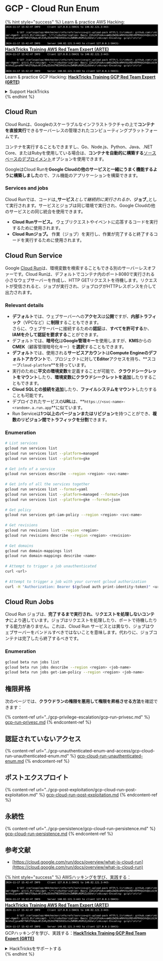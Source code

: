 # GCP - Cloud Run Enum

{% hint style="success" %}
Learn & practice AWS Hacking:<img src="../../../.gitbook/assets/image (1).png" alt="" data-size="line">[**HackTricks Training AWS Red Team Expert (ARTE)**](https://training.hacktricks.xyz/courses/arte)<img src="../../../.gitbook/assets/image (1).png" alt="" data-size="line">\
Learn & practice GCP Hacking: <img src="../../../.gitbook/assets/image (2).png" alt="" data-size="line">[**HackTricks Training GCP Red Team Expert (GRTE)**<img src="../../../.gitbook/assets/image (2).png" alt="" data-size="line">](https://training.hacktricks.xyz/courses/grte)

<details>

<summary>Support HackTricks</summary>

* Check the [**subscription plans**](https://github.com/sponsors/carlospolop)!
* **Join the** 💬 [**Discord group**](https://discord.gg/hRep4RUj7f) or the [**telegram group**](https://t.me/peass) or **follow** us on **Twitter** 🐦 [**@hacktricks\_live**](https://twitter.com/hacktricks\_live)**.**
* **Share hacking tricks by submitting PRs to the** [**HackTricks**](https://github.com/carlospolop/hacktricks) and [**HackTricks Cloud**](https://github.com/carlospolop/hacktricks-cloud) github repos.

</details>
{% endhint %}

## Cloud Run <a href="#reviewing-cloud-run-configurations" id="reviewing-cloud-run-configurations"></a>

Cloud Runは、Googleのスケーラブルなインフラストラクチャの上で**コンテナを直接実行**できるサーバーレスの管理されたコンピューティングプラットフォームです。

コンテナを実行することもできますし、Go、Node.js、Python、Java、.NET Core、またはRubyを使用している場合は、**コンテナを自動的に構築する**[ソースベースのデプロイメント](https://cloud.google.com/run/docs/deploying-source-code)オプションを使用できます。

GoogleはCloud Runを**Google Cloudの他のサービスと一緒にうまく機能するように構築しました**ので、フル機能のアプリケーションを構築できます。

### Services and jobs <a href="#services-and-jobs" id="services-and-jobs"></a>

Cloud Runでは、コードは_**サービス**_として継続的に実行されるか、_**ジョブ**_として実行されます。サービスとジョブは同じ環境で実行され、Google Cloudの他のサービスとの同じ統合を使用できます。

* **Cloud Runサービス。** ウェブリクエストやイベントに応答するコードを実行するために使用されます。
* **Cloud Runジョブ。** 作業（ジョブ）を実行し、作業が完了すると終了するコードを実行するために使用されます。

## Cloud Run Service

Google [Cloud Run](https://cloud.google.com/run)は、環境変数を検索することもできる別のサーバーレスオファーです。Cloud Runは、デフォルトでコンテナ内のポート8080で実行される小さなウェブサーバーを作成し、HTTP GETリクエストを待機します。リクエストが受信されると、ジョブが実行され、ジョブログがHTTPレスポンスを介して出力されます。

### Relevant details

* **デフォルト**では、ウェブサーバーへの**アクセス**は**公開**ですが、**内部トラフィック**（VPCなど）に**制限**することもできます。\
さらに、ウェブサーバーに接続するための**認証**は、**すべてを許可する**か、**IAMを介して認証を要求する**ことができます。
* デフォルトでは、**暗号化**は**Google管理キー**を使用しますが、**KMS**からの**CMEK**（顧客管理暗号化キー）を**選択**することもできます。
* **デフォルト**では、使用される**サービスアカウント**は**Compute Engineのデフォルトアカウント**で、プロジェクトに対して**Editor**アクセスを持ち、**スコープ`cloud-platform`**を持っています。
* 実行のために**平文の環境変数**を定義することが可能で、**クラウドシークレットをマウント**したり、**環境変数にクラウドシークレットを追加**したりすることもできます。
* **Cloud SQLとの接続を追加**したり、**ファイルシステムをマウント**したりすることも可能です。
* デプロイされたサービスの**URL**は、**`https://<svc-name>-<random>.a.run.app`**に似ています。
* Run Serviceは**1つ以上のバージョンまたはリビジョン**を持つことができ、**複数のリビジョン間でトラフィックを分割**できます。

### Enumeration
```bash
# List services
gcloud run services list
gcloud run services list --platform=managed
gcloud run services list --platform=gke

# Get info of a service
gcloud run services describe --region <region> <svc-name>

# Get info of all the services together
gcloud run services list --format=yaml
gcloud run services list --platform=managed --format=json
gcloud run services list --platform=gke --format=json

# Get policy
gcloud run services get-iam-policy --region <region> <svc-name>

# Get revisions
gcloud run revisions list --region <region>
gcloud run revisions describe --region <region> <revision>

# Get domains
gcloud run domain-mappings list
gcloud run domain-mappings describe <name>

# Attempt to trigger a job unauthenticated
curl <url>

# Attempt to trigger a job with your current gcloud authorization
curl -H "Authorization: Bearer $(gcloud auth print-identity-token)" <url>
```
## Cloud Run Jobs

Cloud Run ジョブは、**完了するまで実行され、リクエストを処理しないコンテナ**により適しています。ジョブはリクエストを処理したり、ポートで待機したりする能力がありません。これは、Cloud Run サービスとは異なり、ジョブはウェブサーバーをバンドルすべきではないことを意味します。代わりに、ジョブコンテナは完了したら終了するべきです。

### Enumeration
```bash
gcloud beta run jobs list
gcloud beta run jobs describe --region <region> <job-name>
gcloud beta run jobs get-iam-policy --region <region> <job-name>
```
## 権限昇格

次のページでは、**クラウドランの権限を悪用して権限を昇格させる方法**を確認できます：

{% content-ref url="../gcp-privilege-escalation/gcp-run-privesc.md" %}
[gcp-run-privesc.md](../gcp-privilege-escalation/gcp-run-privesc.md)
{% endcontent-ref %}

## 認証されていないアクセス

{% content-ref url="../gcp-unauthenticated-enum-and-access/gcp-cloud-run-unauthenticated-enum.md" %}
[gcp-cloud-run-unauthenticated-enum.md](../gcp-unauthenticated-enum-and-access/gcp-cloud-run-unauthenticated-enum.md)
{% endcontent-ref %}

## ポストエクスプロイト

{% content-ref url="../gcp-post-exploitation/gcp-cloud-run-post-exploitation.md" %}
[gcp-cloud-run-post-exploitation.md](../gcp-post-exploitation/gcp-cloud-run-post-exploitation.md)
{% endcontent-ref %}

## 永続性

{% content-ref url="../gcp-persistence/gcp-cloud-run-persistence.md" %}
[gcp-cloud-run-persistence.md](../gcp-persistence/gcp-cloud-run-persistence.md)
{% endcontent-ref %}

## 参考文献

* [https://cloud.google.com/run/docs/overview/what-is-cloud-run](https://cloud.google.com/run/docs/overview/what-is-cloud-run)

{% hint style="success" %}
AWSハッキングを学び、実践する：<img src="../../../.gitbook/assets/image (1).png" alt="" data-size="line">[**HackTricks Training AWS Red Team Expert (ARTE)**](https://training.hacktricks.xyz/courses/arte)<img src="../../../.gitbook/assets/image (1).png" alt="" data-size="line">\
GCPハッキングを学び、実践する：<img src="../../../.gitbook/assets/image (2).png" alt="" data-size="line">[**HackTricks Training GCP Red Team Expert (GRTE)**<img src="../../../.gitbook/assets/image (2).png" alt="" data-size="line">](https://training.hacktricks.xyz/courses/grte)

<details>

<summary>HackTricksをサポートする</summary>

* [**サブスクリプションプラン**](https://github.com/sponsors/carlospolop)を確認してください！
* **💬 [**Discordグループ**](https://discord.gg/hRep4RUj7f)または[**Telegramグループ**](https://t.me/peass)に参加するか、**Twitter** 🐦 [**@hacktricks\_live**](https://twitter.com/hacktricks\_live)**をフォローしてください。**
* **[**HackTricks**](https://github.com/carlospolop/hacktricks)および[**HackTricks Cloud**](https://github.com/carlospolop/hacktricks-cloud)のGitHubリポジトリにPRを提出してハッキングトリックを共有してください。**

</details>
{% endhint %}
